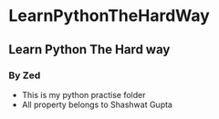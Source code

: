 # LearnPythonTheHardWay

## Learn Python The Hard way
### By Zed
* This is my python practise folder
* All property belongs to Shashwat Gupta
